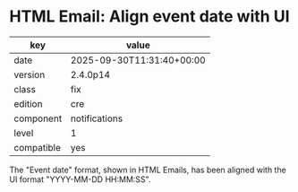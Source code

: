 [//]: # (werk v2)
# HTML Email: Align event date with UI

key        | value
---------- | ---
date       | 2025-09-30T11:31:40+00:00
version    | 2.4.0p14
class      | fix
edition    | cre
component  | notifications
level      | 1
compatible | yes

The "Event date" format, shown in HTML Emails, has been aligned with the UI
format "YYYY-MM-DD HH:MM:SS".
